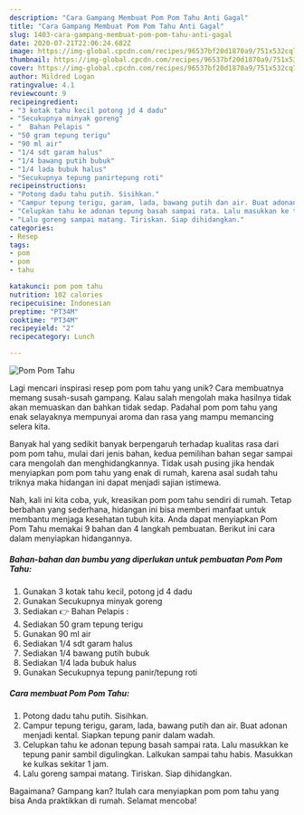 ```yaml
---
description: "Cara Gampang Membuat Pom Pom Tahu Anti Gagal"
title: "Cara Gampang Membuat Pom Pom Tahu Anti Gagal"
slug: 1403-cara-gampang-membuat-pom-pom-tahu-anti-gagal
date: 2020-07-21T22:06:24.682Z
image: https://img-global.cpcdn.com/recipes/96537bf20d1870a9/751x532cq70/pom-pom-tahu-foto-resep-utama.jpg
thumbnail: https://img-global.cpcdn.com/recipes/96537bf20d1870a9/751x532cq70/pom-pom-tahu-foto-resep-utama.jpg
cover: https://img-global.cpcdn.com/recipes/96537bf20d1870a9/751x532cq70/pom-pom-tahu-foto-resep-utama.jpg
author: Mildred Logan
ratingvalue: 4.1
reviewcount: 9
recipeingredient:
- "3 kotak tahu kecil potong jd 4 dadu"
- "Secukupnya minyak goreng"
- "  Bahan Pelapis "
- "50 gram tepung terigu"
- "90 ml air"
- "1/4 sdt garam halus"
- "1/4 bawang putih bubuk"
- "1/4 lada bubuk halus"
- "Secukupnya tepung panirtepung roti"
recipeinstructions:
- "Potong dadu tahu putih. Sisihkan."
- "Campur tepung terigu, garam, lada, bawang putih dan air. Buat adonan menjadi kental. Siapkan tepung panir dalam wadah."
- "Celupkan tahu ke adonan tepung basah sampai rata. Lalu masukkan ke tepung panir sambil digulingkan. Lalkukan sampai tahu habis. Masukkan ke kulkas sekitar 1 jam."
- "Lalu goreng sampai matang. Tiriskan. Siap dihidangkan."
categories:
- Resep
tags:
- pom
- pom
- tahu

katakunci: pom pom tahu 
nutrition: 102 calories
recipecuisine: Indonesian
preptime: "PT34M"
cooktime: "PT34M"
recipeyield: "2"
recipecategory: Lunch

---
```



![Pom Pom Tahu](https://img-global.cpcdn.com/recipes/96537bf20d1870a9/751x532cq70/pom-pom-tahu-foto-resep-utama.jpg)

Lagi mencari inspirasi resep pom pom tahu yang unik? Cara membuatnya memang susah-susah gampang. Kalau salah mengolah maka hasilnya tidak akan memuaskan dan bahkan tidak sedap. Padahal pom pom tahu yang enak selayaknya mempunyai aroma dan rasa yang mampu memancing selera kita.



Banyak hal yang sedikit banyak berpengaruh terhadap kualitas rasa dari pom pom tahu, mulai dari jenis bahan, kedua pemilihan bahan segar sampai cara mengolah dan menghidangkannya. Tidak usah pusing jika hendak menyiapkan pom pom tahu yang enak di rumah, karena asal sudah tahu triknya maka hidangan ini dapat menjadi sajian istimewa.


Nah, kali ini kita coba, yuk, kreasikan pom pom tahu sendiri di rumah. Tetap berbahan yang sederhana, hidangan ini bisa memberi manfaat untuk membantu menjaga kesehatan tubuh kita. Anda dapat menyiapkan Pom Pom Tahu memakai 9 bahan dan 4 langkah pembuatan. Berikut ini cara dalam menyiapkan hidangannya.

<!--inarticleads1-->

##### Bahan-bahan dan bumbu yang diperlukan untuk pembuatan Pom Pom Tahu:

1. Gunakan 3 kotak tahu kecil, potong jd 4 dadu
1. Gunakan Secukupnya minyak goreng
1. Sediakan  👉 Bahan Pelapis :
1. Sediakan 50 gram tepung terigu
1. Gunakan 90 ml air
1. Sediakan 1/4 sdt garam halus
1. Sediakan 1/4 bawang putih bubuk
1. Sediakan 1/4 lada bubuk halus
1. Gunakan Secukupnya tepung panir/tepung roti




<!--inarticleads2-->

##### Cara membuat Pom Pom Tahu:

1. Potong dadu tahu putih. Sisihkan.
1. Campur tepung terigu, garam, lada, bawang putih dan air. Buat adonan menjadi kental. Siapkan tepung panir dalam wadah.
1. Celupkan tahu ke adonan tepung basah sampai rata. Lalu masukkan ke tepung panir sambil digulingkan. Lalkukan sampai tahu habis. Masukkan ke kulkas sekitar 1 jam.
1. Lalu goreng sampai matang. Tiriskan. Siap dihidangkan.




Bagaimana? Gampang kan? Itulah cara menyiapkan pom pom tahu yang bisa Anda praktikkan di rumah. Selamat mencoba!
